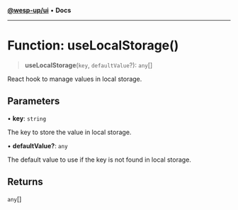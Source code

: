 [**@wesp-up/ui**](../README.md) • **Docs**

---

# Function: useLocalStorage()

> **useLocalStorage**(`key`, `defaultValue`?): `any`[]

React hook to manage values in local storage.

## Parameters

• **key**: `string`

The key to store the value in local storage.

• **defaultValue?**: `any`

The default value to use if the key is not found in local storage.

## Returns

`any`[]
